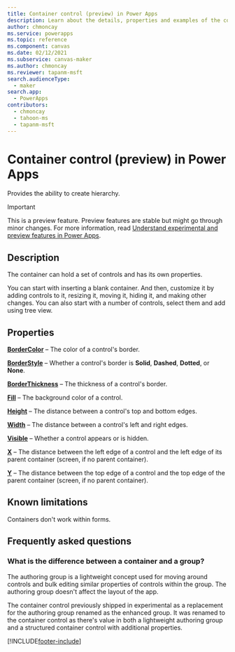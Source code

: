 ```yaml
---
title: Container control (preview) in Power Apps
description: Learn about the details, properties and examples of the container control in Power Apps.
author: chmoncay
ms.service: powerapps
ms.topic: reference
ms.component: canvas
ms.date: 02/12/2021
ms.subservice: canvas-maker
ms.author: chmoncay
ms.reviewer: tapanm-msft
search.audienceType: 
  - maker
search.app: 
  - PowerApps
contributors:
  - chmoncay
  - tahoon-ms
  - tapanm-msft
---
```

# Container control (preview) in Power Apps
Provides the ability to create hierarchy.

> [!IMPORTANT]
> This is a preview feature. Preview features are stable but might go through minor changes.
> For more information, read [Understand experimental and preview features in Power Apps](../working-with-experimental-preview.md).

## Description
 The container can hold a set of controls and has its own properties.

You can start with inserting a blank container. And then, customize it by adding controls to it, resizing it, moving it, hiding it, and making other changes. You can also start with a number of controls, select them and add using tree view.

## Properties
**[BorderColor](properties-color-border.md)** – The color of a control's border.

**[BorderStyle](properties-color-border.md)** – Whether a control's border is **Solid**, **Dashed**, **Dotted**, or **None**.

**[BorderThickness](properties-color-border.md)** – The thickness of a control's border.

**[Fill](properties-color-border.md)** – The background color of a control.

**[Height](properties-size-location.md)** – The distance between a control's top and bottom edges.

**[Width](properties-size-location.md)** – The distance between a control's left and right edges.

**[Visible](properties-core.md)** – Whether a control appears or is hidden.

**[X](properties-size-location.md)** – The distance between the left edge of a control and the left edge of its parent container (screen, if no parent container). 

**[Y](properties-size-location.md)** – The distance between the top edge of a control and the top edge of the parent container (screen, if no parent container). 


## Known limitations

Containers don't work within forms.

## Frequently asked questions

### What is the difference between a container and a group?

The authoring group is a lightweight concept used for moving around controls and bulk editing similar properties of controls within the group. The authoring group doesn't affect the layout of the app.

The container control previously shipped in experimental as a replacement for the authoring group renamed as the enhanced group. It was renamed to the container control as there's value in both a lightweight authoring group and a structured container control with additional properties.


[!INCLUDE[footer-include](../../../includes/footer-banner.md)]